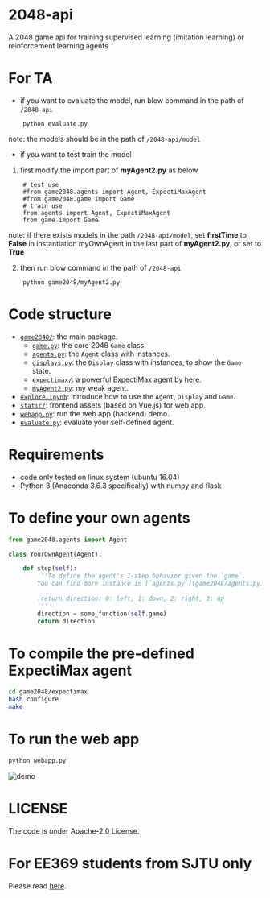 # 2048-api
A 2048 game api for training supervised learning (imitation learning) or reinforcement learning agents

# For TA 
* if you want to evaluate the model, run blow command in the path of ```/2048-api```
```
    python evaluate.py
```
note: the models should be in the path of ```/2048-api/model```
* if you want to test train the model
1. first modify the import part of **myAgent2.py** as below
```
    # test use
    #from game2048.agents import Agent, ExpectiMaxAgent
    #from game2048.game import Game
    # train use
    from agents import Agent, ExpectiMaxAgent
    from game import Game
```
note: if there exists models in the path ```/2048-api/model```, set **firstTime** to **False** in instantiation myOwnAgent in the last part of **myAgent2.py**, or set to **True**

2. then run blow command in the path of ```/2048-api```
```
    python game2048/myAgent2.py
```

# Code structure
* [`game2048/`](game2048/): the main package.
    * [`game.py`](game2048/game.py): the core 2048 `Game` class.
    * [`agents.py`](game2048/agents.py): the `Agent` class with instances.
    * [`displays.py`](game2048/displays.py): the `Display` class with instances, to show the `Game` state.
    * [`expectimax/`](game2048/expectimax): a powerful ExpectiMax agent by [here](https://github.com/nneonneo/2048-ai).
    * [`myAgent2.py`](game2048/myAgent2.py): my weak agent.
* [`explore.ipynb`](explore.ipynb): introduce how to use the `Agent`, `Display` and `Game`.
* [`static/`](static/): frontend assets (based on Vue.js) for web app.
* [`webapp.py`](webapp.py): run the web app (backend) demo.
* [`evaluate.py`](evaluate.py): evaluate your self-defined agent.

# Requirements
* code only tested on linux system (ubuntu 16.04)
* Python 3 (Anaconda 3.6.3 specifically) with numpy and flask

# To define your own agents
```python
from game2048.agents import Agent

class YourOwnAgent(Agent):

    def step(self):
        '''To define the agent's 1-step behavior given the `game`.
        You can find more instance in [`agents.py`](game2048/agents.py).
        
        :return direction: 0: left, 1: down, 2: right, 3: up
        '''
        direction = some_function(self.game)
        return direction

```

# To compile the pre-defined ExpectiMax agent

```bash
cd game2048/expectimax
bash configure
make
```

# To run the web app
```bash
python webapp.py
```
![demo](preview2048.gif)

# LICENSE
The code is under Apache-2.0 License.

# For EE369 students from SJTU only
Please read [here](EE369.md).